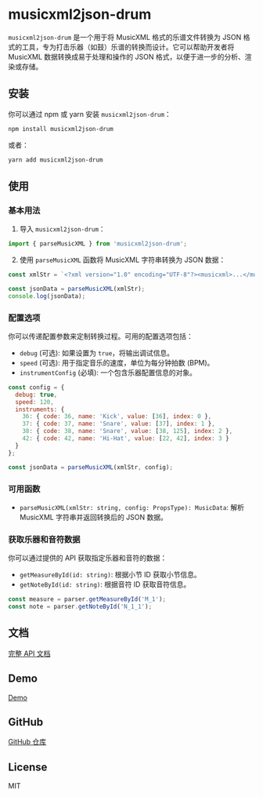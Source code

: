 # musicxml2json-drum

`musicxml2json-drum` 是一个用于将 MusicXML 格式的乐谱文件转换为 JSON 格式的工具，专为打击乐器（如鼓）乐谱的转换而设计。它可以帮助开发者将 MusicXML 数据转换成易于处理和操作的 JSON 格式，以便于进一步的分析、渲染或存储。

## 安装

你可以通过 npm 或 yarn 安装 `musicxml2json-drum`：

```bash
npm install musicxml2json-drum
```

或者：

```bash
yarn add musicxml2json-drum
```

## 使用

### 基本用法

1. 导入 `musicxml2json-drum`：

```javascript
import { parseMusicXML } from 'musicxml2json-drum';
```

2. 使用 `parseMusicXML` 函数将 MusicXML 字符串转换为 JSON 数据：

```javascript
const xmlStr = `<?xml version="1.0" encoding="UTF-8"?><musicxml>...</musicxml>`;

const jsonData = parseMusicXML(xmlStr);
console.log(jsonData);
```

### 配置选项

你可以传递配置参数来定制转换过程。可用的配置选项包括：

- `debug` (可选): 如果设置为 `true`，将输出调试信息。
- `speed` (可选): 用于指定音乐的速度，单位为每分钟拍数 (BPM)。
- `instrumentConfig` (必填): 一个包含乐器配置信息的对象。

```javascript
const config = {
  debug: true,
  speed: 120,
  instruments: {
    36: { code: 36, name: 'Kick', value: [36], index: 0 },
    37: { code: 37, name: 'Snare', value: [37], index: 1 },
    38: { code: 38, name: 'Snare', value: [38, 125], index: 2 },
    42: { code: 42, name: 'Hi-Hat', value: [22, 42], index: 3 }
  }
};

const jsonData = parseMusicXML(xmlStr, config);
```

### 可用函数

- `parseMusicXML(xmlStr: string, config: PropsType): MusicData`: 解析 MusicXML 字符串并返回转换后的 JSON 数据。

### 获取乐器和音符数据

你可以通过提供的 API 获取指定乐器和音符的数据：

- `getMeasureById(id: string)`: 根据小节 ID 获取小节信息。
- `getNoteById(id: string)`: 根据音符 ID 获取音符信息。

```javascript
const measure = parser.getMeasureById('M_1');
const note = parser.getNoteById('N_1_1');
```

## 文档

[完整 API 文档](https://hezhiyi.com/docs/zh/musicxml2json-drum/guide/)

## Demo
[Demo](https://hezhiyi.com/demos/#/musicxml2json_drum)

## GitHub

[GitHub 仓库](https://github.com/gzzhiyi/musicxml2json-drum.git)

## License

MIT